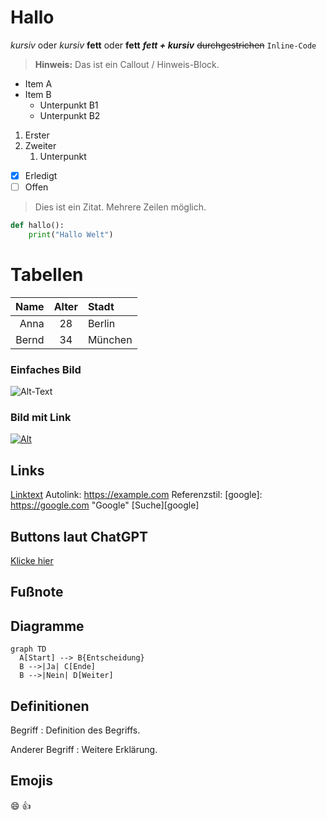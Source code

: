 # Hallo

*kursiv* oder _kursiv_
**fett** oder __fett__
***fett + kursiv***
~~durchgestrichen~~
`Inline-Code`

> **Hinweis:** Das ist ein Callout / Hinweis-Block.

- Item A
- Item B
  - Unterpunkt B1
  - Unterpunkt B2

1. Erster
2. Zweiter
   1. Unterpunkt

- [x] Erledigt 
- [ ] Offen

> Dies ist ein Zitat.
> Mehrere Zeilen möglich.

```python
def hallo():
    print("Hallo Welt")
```

# Tabellen
| Name    | Alter | Stadt      |
|--------:|:-----:|:-----------|
| Anna    |  28   | Berlin     |
| Bernd   |  34   | München    |

### Einfaches Bild
![Alt-Text](https://cdn-icons-png.flaticon.com/512/1998/1998627.png "hunde Bild (Custom Text)")

### Bild mit Link
[![Alt](https://cdn-icons-png.flaticon.com/512/1998/1998627.png)](https://example.com)

## Links
[Linktext](https://example.com)
Autolink: <https://example.com>
Referenzstil:
[google]: https://google.com "Google"
[Suche][google]

## Buttons laut ChatGPT
[Klicke hier](https://example.com)

## Fußnote
[^1]: Fußnoten-Text hier.


## Diagramme
```mermaid
graph TD
  A[Start] --> B{Entscheidung}
  B -->|Ja| C[Ende]
  B -->|Nein| D[Weiter]
```

## Definitionen
Begriff
:   Definition des Begriffs.

Anderer Begriff
:   Weitere Erklärung.

## Emojis
:smile: :thumbsup:
